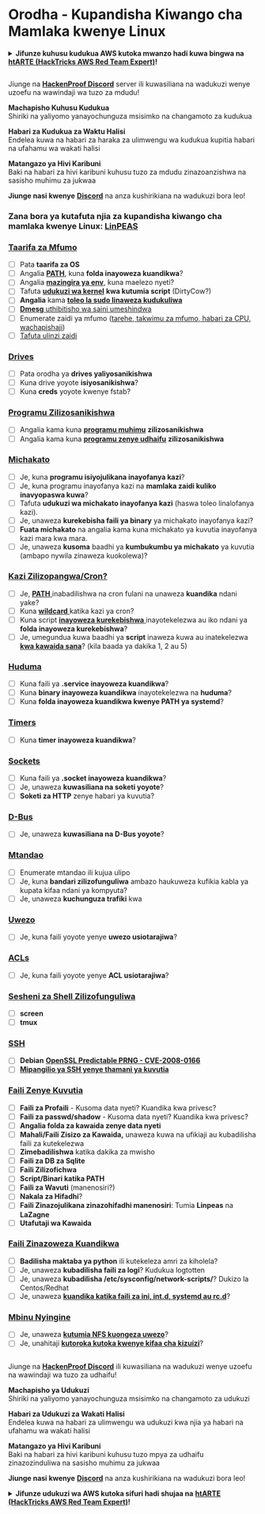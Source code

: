 # Orodha - Kupandisha Kiwango cha Mamlaka kwenye Linux

<details>

<summary><strong>Jifunze kuhusu kudukua AWS kutoka mwanzo hadi kuwa bingwa na</strong> <a href="https://training.hacktricks.xyz/courses/arte"><strong>htARTE (HackTricks AWS Red Team Expert)</strong></a><strong>!</strong></summary>

Njia nyingine za kusaidia HackTricks:

* Ikiwa unataka kuona **kampuni yako inatangazwa kwenye HackTricks** au **kupakua HackTricks kwa PDF** Angalia [**MPANGO WA KUJIUNGA**](https://github.com/sponsors/carlospolop)!
* Pata [**swag rasmi ya PEASS & HackTricks**](https://peass.creator-spring.com)
* Gundua [**The PEASS Family**](https://opensea.io/collection/the-peass-family), mkusanyiko wetu wa kipekee wa [**NFTs**](https://opensea.io/collection/the-peass-family)
* **Jiunge na** 💬 [**Kikundi cha Discord**](https://discord.gg/hRep4RUj7f) au [**kikundi cha telegram**](https://t.me/peass) au **tufuate** kwenye **Twitter** 🐦 [**@hacktricks_live**](https://twitter.com/hacktricks_live)**.**
* **Shiriki mbinu zako za kudukua kwa kuwasilisha PRs kwenye** [**HackTricks**](https://github.com/carlospolop/hacktricks) na [**HackTricks Cloud**](https://github.com/carlospolop/hacktricks-cloud) github repos.

</details>

<figure><img src="../../.gitbook/assets/image (1) (3) (1).png" alt=""><figcaption></figcaption></figure>

Jiunge na [**HackenProof Discord**](https://discord.com/invite/N3FrSbmwdy) server ili kuwasiliana na wadukuzi wenye uzoefu na wawindaji wa tuzo za mdudu!

**Machapisho Kuhusu Kudukua**\
Shiriki na yaliyomo yanayochunguza msisimko na changamoto za kudukua

**Habari za Kudukua za Waktu Halisi**\
Endelea kuwa na habari za haraka za ulimwengu wa kudukua kupitia habari na ufahamu wa wakati halisi

**Matangazo ya Hivi Karibuni**\
Baki na habari za hivi karibuni kuhusu tuzo za mdudu zinazoanzishwa na sasisho muhimu za jukwaa

**Jiunge nasi kwenye** [**Discord**](https://discord.com/invite/N3FrSbmwdy) na anza kushirikiana na wadukuzi bora leo!

### **Zana bora ya kutafuta njia za kupandisha kiwango cha mamlaka kwenye Linux:** [**LinPEAS**](https://github.com/carlospolop/privilege-escalation-awesome-scripts-suite/tree/master/linPEAS)

### [Taarifa za Mfumo](privilege-escalation/#system-information)

* [ ] Pata **taarifa za OS**
* [ ] Angalia [**PATH**](privilege-escalation/#path), kuna **folda inayoweza kuandikwa**?
* [ ] Angalia [**mazingira ya env**](privilege-escalation/#env-info), kuna maelezo nyeti?
* [ ] Tafuta [**udukuzi wa kernel**](privilege-escalation/#kernel-exploits) **kwa kutumia script** (DirtyCow?)
* [ ] **Angalia** kama [**toleo la sudo linaweza kudukuliwa**](privilege-escalation/#sudo-version)
* [ ] [**Dmesg** uthibitisho wa saini umeshindwa](privilege-escalation/#dmesg-signature-verification-failed)
* [ ] Enumerate zaidi ya mfumo ([tarehe, takwimu za mfumo, habari za CPU, wachapishaji](privilege-escalation/#more-system-enumeration))
* [ ] [Tafuta ulinzi zaidi](privilege-escalation/#enumerate-possible-defenses)

### [Drives](privilege-escalation/#drives)

* [ ] Pata orodha ya **drives yaliyosanikishwa**
* [ ] Kuna drive yoyote **isiyosanikishwa**?
* [ ] Kuna **creds** yoyote kwenye fstab?

### [**Programu Zilizosanikishwa**](privilege-escalation/#installed-software)

* [ ] Angalia kama kuna [**programu muhimu**](privilege-escalation/#useful-software) **zilizosanikishwa**
* [ ] Angalia kama kuna [**programu zenye udhaifu**](privilege-escalation/#vulnerable-software-installed) **zilizosanikishwa**

### [Michakato](privilege-escalation/#processes)

* [ ] Je, kuna **programu isiyojulikana inayofanya kazi**?
* [ ] Je, kuna programu inayofanya kazi na **mamlaka zaidi kuliko inavyopaswa kuwa**?
* [ ] Tafuta **udukuzi wa michakato inayofanya kazi** (haswa toleo linalofanya kazi).
* [ ] Je, unaweza **kurekebisha faili ya binary** ya michakato inayofanya kazi?
* [ ] **Fuata michakato** na angalia kama kuna michakato ya kuvutia inayofanya kazi mara kwa mara.
* [ ] Je, unaweza **kusoma** baadhi ya **kumbukumbu ya michakato** ya kuvutia (ambapo nywila zinaweza kuokolewa)?

### [Kazi Zilizopangwa/Cron?](privilege-escalation/#scheduled-jobs)

* [ ] Je, [**PATH** ](privilege-escalation/#cron-path)inabadilishwa na cron fulani na unaweza **kuandika** ndani yake?
* [ ] Kuna [**wildcard** ](privilege-escalation/#cron-using-a-script-with-a-wildcard-wildcard-injection)katika kazi ya cron?
* [ ] Kuna script [**inayoweza kurekebishwa** ](privilege-escalation/#cron-script-overwriting-and-symlink)inayotekelezwa au iko ndani ya **folda inayoweza kurekebishwa**?
* [ ] Je, umegundua kuwa baadhi ya **script** inaweza kuwa au inatekelezwa [**kwa kawaida sana**](privilege-escalation/#frequent-cron-jobs)? (kila baada ya dakika 1, 2 au 5)

### [Huduma](privilege-escalation/#services)

* [ ] Kuna faili ya **.service inayoweza kuandikwa**?
* [ ] Kuna **binary inayoweza kuandikwa** inayotekelezwa na **huduma**?
* [ ] Kuna **folda inayoweza kuandikwa kwenye PATH ya systemd**?

### [Timers](privilege-escalation/#timers)

* [ ] Kuna **timer inayoweza kuandikwa**?

### [Sockets](privilege-escalation/#sockets)

* [ ] Kuna faili ya **.socket inayoweza kuandikwa**?
* [ ] Je, unaweza **kuwasiliana na soketi yoyote**?
* [ ] **Soketi za HTTP** zenye habari ya kuvutia?

### [D-Bus](privilege-escalation/#d-bus)

* [ ] Je, unaweza **kuwasiliana na D-Bus yoyote**?

### [Mtandao](privilege-escalation/#network)

* [ ] Enumerate mtandao ili kujua ulipo
* [ ] Je, kuna **bandari zilizofunguliwa** ambazo haukuweza kufikia kabla ya kupata kifaa ndani ya kompyuta?
* [ ] Je, unaweza **kuchunguza trafiki** kwa
### [Uwezo](privilege-escalation/#capabilities)

* [ ] Je, kuna faili yoyote yenye **uwezo usiotarajiwa**?

### [ACLs](privilege-escalation/#acls)

* [ ] Je, kuna faili yoyote yenye **ACL usiotarajiwa**?

### [Sesheni za Shell Zilizofunguliwa](privilege-escalation/#open-shell-sessions)

* [ ] **screen**
* [ ] **tmux**

### [SSH](privilege-escalation/#ssh)

* [ ] **Debian** [**OpenSSL Predictable PRNG - CVE-2008-0166**](privilege-escalation/#debian-openssl-predictable-prng-cve-2008-0166)
* [ ] [**Mipangilio ya SSH yenye thamani ya kuvutia**](privilege-escalation/#ssh-interesting-configuration-values)

### [Faili Zenye Kuvutia](privilege-escalation/#interesting-files)

* [ ] **Faili za Profaili** - Kusoma data nyeti? Kuandika kwa privesc?
* [ ] **Faili za passwd/shadow** - Kusoma data nyeti? Kuandika kwa privesc?
* [ ] **Angalia folda za kawaida zenye data nyeti**
* [ ] **Mahali/Faili Zisizo za Kawaida,** unaweza kuwa na ufikiaji au kubadilisha faili za kutekelezwa
* [ ] **Zimebadilishwa** katika dakika za mwisho
* [ ] **Faili za DB za Sqlite**
* [ ] **Faili Zilizofichwa**
* [ ] **Script/Binari katika PATH**
* [ ] **Faili za Wavuti** (manenosiri?)
* [ ] **Nakala za Hifadhi**?
* [ ] **Faili Zinazojulikana zinazohifadhi manenosiri**: Tumia **Linpeas** na **LaZagne**
* [ ] **Utafutaji wa Kawaida**

### [**Faili Zinazoweza Kuandikwa**](privilege-escalation/#writable-files)

* [ ] **Badilisha maktaba ya python** ili kutekeleza amri za kiholela?
* [ ] Je, unaweza **kubadilisha faili za logi**? Kudukua logtotten
* [ ] Je, unaweza **kubadilisha /etc/sysconfig/network-scripts/**? Dukizo la Centos/Redhat
* [ ] Je, unaweza [**kuandika katika faili za ini, int.d, systemd au rc.d**](privilege-escalation/#init-init-d-systemd-and-rc-d)?

### [**Mbinu Nyingine**](privilege-escalation/#other-tricks)

* [ ] Je, unaweza [**kutumia NFS kuongeza uwezo**](privilege-escalation/#nfs-privilege-escalation)?
* [ ] Je, unahitaji [**kutoroka kutoka kwenye kifaa cha kizuizi**](privilege-escalation/#escaping-from-restricted-shells)?

<figure><img src="../../.gitbook/assets/image (1) (3) (1).png" alt=""><figcaption></figcaption></figure>

Jiunge na [**HackenProof Discord**](https://discord.com/invite/N3FrSbmwdy) ili kuwasiliana na wadukuzi wenye uzoefu na wawindaji wa tuzo za udhaifu!

**Machapisho ya Udukuzi**\
Shiriki na yaliyomo yanayochunguza msisimko na changamoto za udukuzi

**Habari za Udukuzi za Wakati Halisi**\
Endelea kuwa na habari za ulimwengu wa udukuzi kwa njia ya habari na ufahamu wa wakati halisi

**Matangazo ya Hivi Karibuni**\
Baki na habari za hivi karibuni kuhusu tuzo mpya za udhaifu zinazozinduliwa na sasisho muhimu za jukwaa

**Jiunge nasi kwenye** [**Discord**](https://discord.com/invite/N3FrSbmwdy) na anza kushirikiana na wadukuzi bora leo!

<details>

<summary><strong>Jifunze udukuzi wa AWS kutoka sifuri hadi shujaa na</strong> <a href="https://training.hacktricks.xyz/courses/arte"><strong>htARTE (HackTricks AWS Red Team Expert)</strong></a><strong>!</strong></summary>

Njia nyingine za kusaidia HackTricks:

* Ikiwa unataka kuona **kampuni yako inatangazwa kwenye HackTricks** au **kupakua HackTricks kwa muundo wa PDF** Angalia [**MPANGO WA KUJIUNGA**](https://github.com/sponsors/carlospolop)!
* Pata [**swag rasmi wa PEASS & HackTricks**](https://peass.creator-spring.com)
* Gundua [**The PEASS Family**](https://opensea.io/collection/the-peass-family), mkusanyiko wetu wa [**NFTs**](https://opensea.io/collection/the-peass-family) za kipekee
* **Jiunge na** 💬 [**Kikundi cha Discord**](https://discord.gg/hRep4RUj7f) au **kikundi cha telegram**](https://t.me/peass) au **tufuate** kwenye **Twitter** 🐦 [**@hacktricks_live**](https://twitter.com/hacktricks_live)**.**
* **Shiriki mbinu zako za udukuzi kwa kuwasilisha PR kwa** [**HackTricks**](https://github.com/carlospolop/hacktricks) na [**HackTricks Cloud**](https://github.com/carlospolop/hacktricks-cloud) github repos.

</details>
